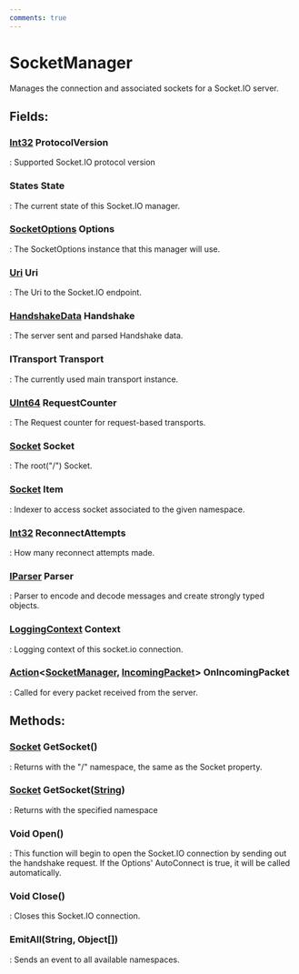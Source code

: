 ```yaml
---
comments: true
---
```

# SocketManager

Manages the connection and associated sockets for a Socket.IO server. 

## **Fields**:
### **[Int32](https://learn.microsoft.com/en-us/dotnet/api/System.Int32) ProtocolVersion**
: Supported Socket.IO protocol version 
### **States State**
: The current state of this Socket.IO manager. 
### **[SocketOptions](SocketOptions.md) Options**
: The SocketOptions instance that this manager will use. 
### **[Uri](https://learn.microsoft.com/en-us/dotnet/api/System.Uri) Uri**
: The Uri to the Socket.IO endpoint. 
### **[HandshakeData](HandshakeData.md) Handshake**
: The server sent and parsed Handshake data. 
### **ITransport Transport**
: The currently used main transport instance. 
### **[UInt64](https://learn.microsoft.com/en-us/dotnet/api/System.UInt64) RequestCounter**
: The Request counter for request-based transports. 
### **[Socket](Socket.md) Socket**
: The root("/") Socket. 
### **[Socket](Socket.md) Item**
: Indexer to access socket associated to the given namespace. 
### **[Int32](https://learn.microsoft.com/en-us/dotnet/api/System.Int32) ReconnectAttempts**
: How many reconnect attempts made. 
### **[IParser](../Parsers/IParser.md) Parser**
: Parser to encode and decode messages and create strongly typed objects. 
### **[LoggingContext](../../../HTTP/api-reference/Logger/LoggingContext.md) Context**
: Logging context of this socket.io connection. 
### **[Action](https://learn.microsoft.com/en-us/dotnet/api/System.Action-2)&lt;[SocketManager](), [IncomingPacket](IncomingPacket.md)&gt; OnIncomingPacket**
: Called for every packet received from the server. 
## **Methods**:

### [Socket](Socket.md) GetSocket()
: Returns with the "/" namespace, the same as the Socket property. 

### [Socket](Socket.md) GetSocket([String](https://learn.microsoft.com/en-us/dotnet/api/System.String))
: Returns with the specified namespace 

### Void Open()
: This function will begin to open the Socket.IO connection by sending out the handshake request. If the Options' AutoConnect is true, it will be called automatically. 

### Void Close()
: Closes this Socket.IO connection. 

### EmitAll(String, Object[])
: Sends an event to all available namespaces. 